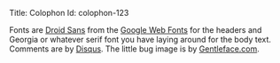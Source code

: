 Title: Colophon
Id: colophon-123

Fonts are [Droid Sans][] from the [Google Web Fonts][] for the headers and Georgia or whatever serif font you have laying around for the body text. Comments are by [Disqus][]. The little bug image is by [Gentleface.com][].

[Droid Sans]: http://www.google.com/webfonts/family?family=Droid+Sans&subset=latin
[Google Web Fonts]: http://www.google.com/webfonts
[Disqus]: http://www.disqus.com
[Gentleface.com]: http://www.gentleface.com/
